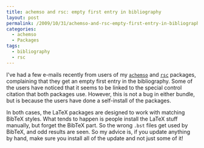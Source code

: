```yaml
---
title: achemso and rsc: empty first entry in bibliography
layout: post
permalink: /2009/10/31/achemso-and-rsc-empty-first-entry-in-bibliography/
categories:
  - achemso
  - Packages
tags:
  - bibliography
  - rsc
---
```

I've had a few e-mails recently from users of my [`achemso`](https://ctan.org/pkg/achemso) and [`rsc`](https://ctan.org/pkg/rsc) packages, complaining that they get an empty first entry in the bibliography. Some of the users have noticed that it seems to be linked to the special control citation that both packages use. However, this is not a bug in either bundle, but is because the users have done a self-install of the packages.

In both cases, the LaTeX packages are designed to work with matching BibTeX styles. What tends to happen is people install the LaTeX stuff manually, but forget the BibTeX part. So the wrong `.bst` files get used by BibTeX, and odd results are seen. So my advice is, if you update anything by hand, make sure you install all of the update and not just some of it!
